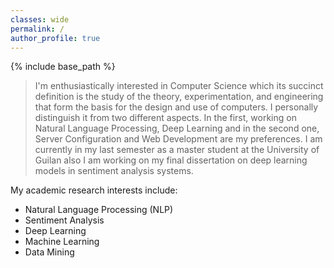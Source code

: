 ```yaml
---
classes: wide
permalink: /
author_profile: true
---
```

{% include base_path %}

> I'm enthusiastically interested in Computer Science which its succinct definition is the study of the theory, experimentation, and engineering that form the basis for the design and use of computers. I personally distinguish it from two different aspects. In the first, working on Natural Language Processing, Deep Learning and in the second one, Server Configuration and Web Development are my preferences.
> I am currently in my last semester as a master student at the University of Guilan also I am working on my final dissertation on deep learning models in sentiment analysis systems.

My academic research interests include:
-   Natural Language Processing (NLP)
-   Sentiment Analysis
-   Deep Learning
-   Machine Learning
-   Data Mining
